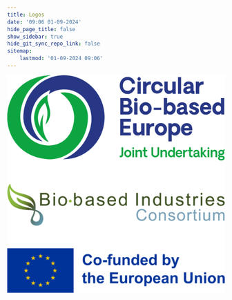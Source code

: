 ```yaml
---
title: Logos
date: '09:06 01-09-2024'
hide_page_title: false
show_sidebar: true
hide_git_sync_repo_link: false
sitemap:
    lastmod: '01-09-2024 09:06'
---
```


![neba-logo-block](neba-logo-block.webp "neba-logo-block")